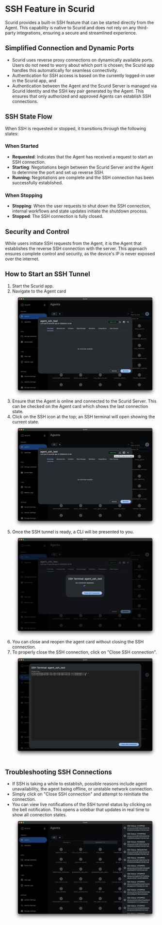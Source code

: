 # SSH Feature in Scurid

Scurid provides a built-in SSH feature that can be started directly from the Agent. This capability is native to Scurid and does not rely on any third-party integrations, ensuring a secure and streamlined experience.

## Simplified Connection and Dynamic Ports
- Scurid uses reverse proxy connections on dynamically available ports. Users do not need to worry about which port is chosen; the Scurid app handles this automatically for seamless connectivity.
- Authentication for SSH access is based on the currently logged-in user in the Scurid app, and
- Authentication between the Agent and the Scurid Server is managed via Scurid Identity and the SSH key pair generated by the Agent. This ensures that only authorized and approved Agents can establish SSH connections.

## SSH State Flow
When SSH is requested or stopped, it transitions through the following states:

### When Started
- **Requested**: Indicates that the Agent has received a request to start an SSH connection.
- **Starting**: Negotiations begin between the Scurid Server and the Agent to determine the port and set up reverse SSH.
- **Running**: Negotiations are complete and the SSH connection has been successfully established.

### When Stopping
- **Stopping**: When the user requests to shut down the SSH connection, internal workflows and state updates initiate the shutdown process.
- **Stopped**: The SSH connection is fully closed.

## Security and Control
While users initiate SSH requests from the Agent, it is the Agent that establishes the reverse SSH connection with the server. This approach ensures complete control and security, as the device's IP is never exposed over the internet.

## How to Start an SSH Tunnel
1. Start the Scurid app.
2. Navigate to the Agent card ![page4](../img/v25-1-2-x/img4.png)
3. Ensure that the Agent is online and connected to the Scurid Server. This can be checked on the Agent card which shows the last connection state.
4. Click on the SSH icon at the top; an SSH terminal will open showing the current state. ![page5](../img/v25-1-2-x/img5.png)
5. Once the SSH tunnel is ready, a CLI will be presented to you. ![page6](../img/v25-1-2-x/img6.png)
6. You can close and reopen the agent card without closing the SSH connection.
7. To properly close the SSH connection, click on "Close SSH connection".![page7](../img/v25-1-2-x/img7.png)

## Troubleshooting SSH Connections
- If SSH is taking a while to establish, possible reasons include agent unavailability, the agent being offline, or unstable network connection.
- Simply click on "Close SSH connection" and attempt to reinitiate the connection.
- You can view live notifications of the SSH tunnel status by clicking on the bell notification. This opens a sidebar that updates in real time to show all connection states. ![page7](../img/v25-1-2-x/img8.png)
